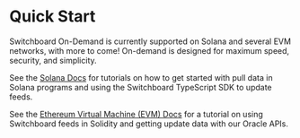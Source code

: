 # Quick Start

Switchboard On-Demand is currently supported on Solana and several EVM networks, with more to come! On-demand is designed for maximum speed, security, and simplicity.

See the [Solana Docs](../links-and-technical-documentation/) for tutorials on how to get started with pull data in Solana programs and using the Switchboard TypeScript SDK to update feeds.

See the [Ethereum Virtual Machine (EVM) Docs](../switchboard-on-evm/) for a tutorial on using Switchboard feeds in Solidity and getting update data with our Oracle APIs.





